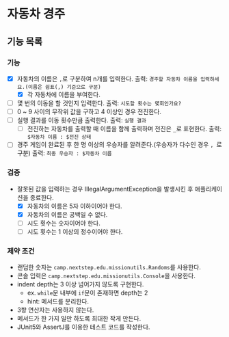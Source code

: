 # 자동차 경주

## 기능 목록

### 기능

- [x] 자동차의 이름은 `,`로 구분하여 n개를 입력한다. 출력: `경주할 자동차 이름을 입력하세요.(이름은 쉼표(,) 기준으로 구분)`
    - [x] 각 자동차에 이름을 부여한다.
- [ ] 몇 번의 이동을 할 것인지 입력한다. 출력: `시도할 횟수는 몇회인가요?`
- [ ] 0 ~ 9 사이의 무작위 값을 구하고 4 이상인 경우 전진한다.
- [ ] 실행 결과를 이동 횟수만큼 출력한다. 출력: `실행 결과`
    - [ ] 전진하는 자동차를 출력할 때 이름을 함께 출력하며 전진은 `_`로 표현한다. 출력: `$자동차 이름 : $전진 상태`
- [ ] 경주 게임이 완료된 후 한 명 이상의 우승자를 알려준다.(우승자가 다수인 경우 `, `로 구분) 출력: `최종 우승자 : $자동차 이름`

### 검증

- 잘못된 값을 입력하는 경우 IllegalArgumentException을 발생시킨 후 애플리케이션을 종료한다.
    - [x] 자동차의 이름은 5자 이하이어야 한다.
    - [x] 자동차의 이름은 공백일 수 없다.
    - [ ] 시도 횟수는 숫자이어야 한다.
    - [ ] 시도 횟수는 1 이상의 정수이어야 한다.

### 제약 조건

- 랜덤한 숫자는 `camp.nextstep.edu.missionutils.Randoms`를 사용한다.
- 콘솔 입력은 `camp.nextstep.edu.missionutils.Console`을 사용한다.
- indent depth는 3 이상 넘어가지 않도록 구현한다.
    - ex. `while`문 내부에 `if`문이 존재하면 depth는 2
    - hint: 메서드를 분리한다.
- 3항 연산자는 사용하지 않는다.
- 메서드가 한 가지 일만 하도록 최대한 작게 만든다.
- JUnit5와 AssertJ를 이용한 테스트 코드를 작성한다.